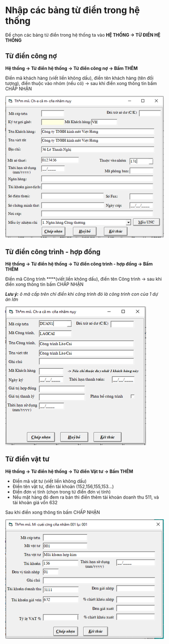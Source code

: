 # Nhập các bảng từ điển trong hệ thống

Để chọn các bảng từ điển trong hệ thống ta vào **HỆ THỐNG -&gt; TỪ ĐIỂN HỆ THỐNG**

## **Từ điển công nợ**

**Hệ thống -&gt; Từ điển hệ thống -&gt; Từ điển công nợ -&gt; Bấm THÊM** 

Điền mã khách hàng \(viết liền không dấu\), điền tên khách hàng \(tên đối tượng\), điền thuộc vào nhóm \(nếu có\) -&gt; sau khi điền xong thông tin bấm CHẤP NHẬN

![](../.gitbook/assets/image%20%287%29.png)

## Từ điển công trình - hợp đồng

**Hệ thống -&gt; Từ điển hệ thống -&gt; Từ điển công trình - hợp đồng -&gt; Bấm THÊM** 

Điền mã Công trình ****\(viết liền không dấu\), điền tên Công trình  -&gt; sau khi điền xong thông tin bấm CHẤP NHẬN

_**Lưu ý:**  ô mã cấp trên chỉ điền khi công trình đó là công trình con của 1 dự án lớn_

![](../.gitbook/assets/image%20%289%29.png)

## Từ điển vật tư

**Hệ thống -&gt; Từ điển hệ thống -&gt; Từ điển Vật tư -&gt; Bấm THÊM** 

* Điền mã vật tư \(viết liền không dấu\)
* Điền tên vật tư, điền tài khoản \(152,156,155,153...\)
* Điền đơn vị tính \(chọn trong từ điển đơn vị tính\)
* Nếu mặt hàng đó đem ra bán thì điền thêm tài khoản doanh thu 511, và tài khoản giá vốn 632

Sau khi điền xong thông tin bấm CHẤP NHẬN

![](../.gitbook/assets/image%20%284%29.png)

